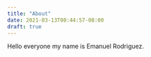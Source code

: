 ```yaml
---
title: "About"
date: 2021-03-13T00:44:57-08:00
draft: true
---
```


Hello everyone my name is Emanuel Rodriguez.